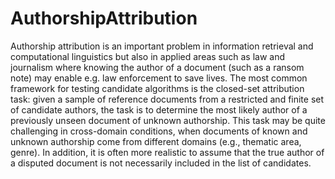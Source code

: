 # AuthorshipAttribution

Authorship attribution is an important problem in information retrieval and computational linguistics but also in applied areas such as law and journalism where knowing the author of a document (such as a ransom note) may enable e.g. law enforcement to save lives. The most common framework for testing candidate algorithms is the closed-set attribution task: given a sample of reference documents from a restricted and finite set of candidate authors, the task is to determine the most likely author of a previously unseen document of unknown authorship. This task may be quite challenging in cross-domain conditions, when documents of known and unknown authorship come from different domains (e.g., thematic area, genre). In addition, it is often more realistic to assume that the true author of a disputed document is not necessarily included in the list of candidates.
